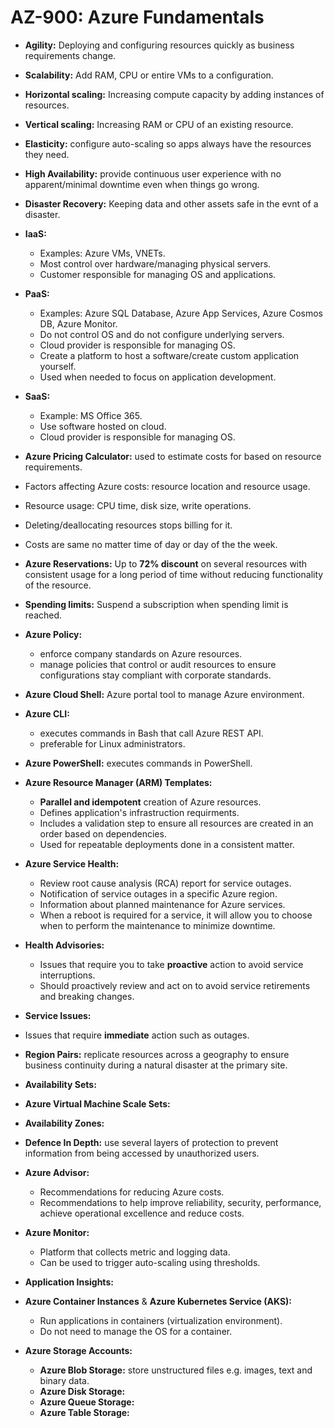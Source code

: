 # AZ-900: Azure Fundamentals

- **Agility:** Deploying and configuring resources quickly as business requirements change.
- **Scalability:** Add RAM, CPU or entire VMs to a configuration.
- **Horizontal scaling:** Increasing compute capacity by adding instances of resources.
- **Vertical scaling:** Increasing RAM or CPU of an existing resource.
- **Elasticity:** configure auto-scaling so apps always have the resources they need.
- **High Availability:** provide continuous user experience with no apparent/minimal downtime even when things go wrong.
- **Disaster Recovery:** Keeping data and other assets safe in the evnt of a disaster.

- **IaaS:**
  - Examples: Azure VMs, VNETs.
  - Most control over hardware/managing physical servers.
  - Customer responsible for managing OS and applications.
- **PaaS:**
  - Examples: Azure SQL Database, Azure App Services, Azure Cosmos DB, Azure Monitor.
  - Do not control OS and do not configure underlying servers.
  - Cloud provider is responsible for managing OS.
  - Create a platform to host a software/create custom application yourself.
  - Used when needed to focus on application development.
- **SaaS:**
  - Example: MS Office 365.
  - Use software hosted on cloud.
  - Cloud provider is responsible for managing OS.

- **Azure Pricing Calculator:** used to estimate costs for based on resource requirements.
- Factors affecting Azure costs: resource location and resource usage.
- Resource usage: CPU time, disk size, write operations.
- Deleting/deallocating resources stops billing for it.
- Costs are same no matter time of day or day of the the week.
- **Azure Reservations:** Up to **72% discount** on several resources with consistent usage for a long period of time without reducing functionality of the resource.
- **Spending limits:** Suspend a subscription when spending limit is reached.

- **Azure Policy:**
  - enforce company standards on Azure resources.
  - manage policies that control or audit resources to ensure configurations stay compliant with corporate standards.

- **Azure Cloud Shell:** Azure portal tool to manage Azure environment.
- **Azure CLI:**
  - executes commands in Bash that call Azure REST API.
  - preferable for Linux administrators.
- **Azure PowerShell:** executes commands in PowerShell.

- **Azure Resource Manager (ARM) Templates:**
  - __**Parallel and idempotent**__ creation of Azure resources.
  - Defines application's infrastruction requirments.
  - Includes a validation step to ensure all resources are created in an order based on dependencies. 
  - Used for repeatable deployments done in a consistent matter.
 
- **Azure Service Health:**
  - Review root cause analysis (RCA) report for service outages.
  - Notification of service outages in a specific Azure region.
  - Information about planned maintenance for Azure services.
  - When a reboot is required for a service, it will allow you to choose when to perform the maintenance to minimize downtime.
- **Health Advisories:**
  - Issues that require you to take __**proactive**__ action to avoid service interruptions.
  - Should proactively review and act on to avoid service retirements and breaking changes.
- **Service Issues:**
 - Issues that require __**immediate**__ action such as outages.

- **Region Pairs:** replicate resources across a geography to ensure business continuity during a natural disaster at the primary site.
- **Availability Sets:**
- **Azure Virtual Machine Scale Sets:**
- **Availability Zones:**
- **Defence In Depth:** use several layers of protection to prevent information from being accessed by unauthorized users.

- **Azure Advisor:**
  - Recommendations for reducing Azure costs.
  - Recommendations to help improve reliability, security, performance, achieve operational excellence and reduce costs.
 
- **Azure Monitor:**
  - Platform that collects metric and logging data.
  - Can be used to trigger auto-scaling using thresholds.
- **Application Insights:**

- **Azure Container Instances** & **Azure Kubernetes Service (AKS):**
  - Run applications in containers (virtualization environment).
  - Do not need to manage the OS for a container.
 
- **Azure Storage Accounts:**
  - **Azure Blob Storage:** store unstructured files e.g. images, text and binary data.
  - **Azure Disk Storage:**
  - **Azure Queue Storage:**
  - **Azure Table Storage:** 
